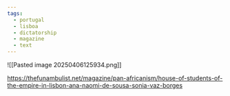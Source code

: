 ```yaml
---
tags:
  - portugal
  - lisboa
  - dictatorship
  - magazine
  - text
---
```


![[Pasted image 20250406125934.png]]

https://thefunambulist.net/magazine/pan-africanism/house-of-students-of-the-empire-in-lisbon-ana-naomi-de-sousa-sonia-vaz-borges